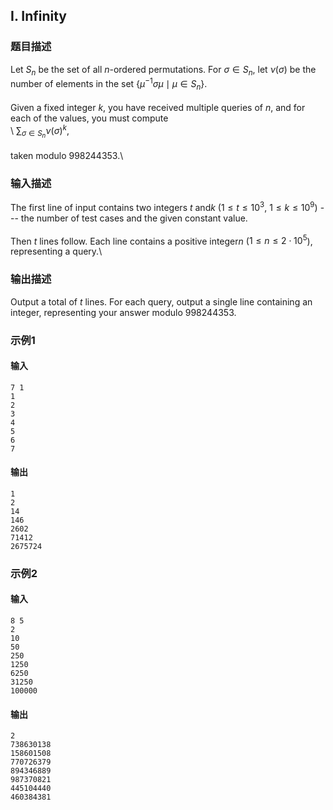 ## I. Infinity

### 题目描述

Let $S_n$ be the set of all $n$-ordered permutations. For $\sigma \in S_n$, let $\nu(\sigma)$ be the number of elements in
the set $\{ \mu^{-1}\sigma \mu \mid \mu \in S_n \}$.\
\
Given a fixed integer $k$, you have received
multiple queries of $n$, and for each of the
values, you must compute\
\ $\sum_{\sigma \in S_n}\nu(\sigma)^k,$\
\
taken modulo $998244353$.\

### 输入描述

The first line of input contains two integers $t$ and$k$ ($1 \leq t \leq 10^3$, $1 \leq k \leq 10^9$) --- the number of test
cases and the given constant value.\
\
Then $t$ lines follow. Each line contains a
positive integer$n$ ($1 \leq n \leq 2\cdot 10^5$), representing a
query.\

### 输出描述

Output a total of $t$ lines. For each query,
output a single line containing an integer, representing your answer
modulo $998244353$.

### 示例1

#### 输入

```plain
7 1
1
2
3
4
5
6
7
```

#### 输出

```plain
1
2
14
146
2602
71412
2675724
```

### 示例2

#### 输入

```plain
8 5
2
10
50
250
1250
6250
31250
100000
```

#### 输出

```plain
2
738630138
158601508
770726379
894346889
987370821
445104440
460384381
```

